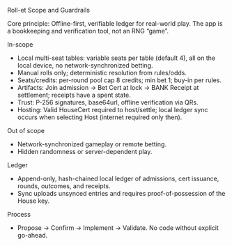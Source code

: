Roll-et Scope and Guardrails

Core principle: Offline-first, verifiable ledger for real-world play. The app is a bookkeeping and verification tool, not an RNG “game”.

In-scope
- Local multi-seat tables: variable seats per table (default 4), all on the local device, no network-synchronized betting.
- Manual rolls only; deterministic resolution from rules/odds.
- Seats/credits: per-round pool cap 8 credits; min bet 1; buy-in per rules.
- Artifacts: Join admission → Bet Cert at lock → BANK Receipt at settlement; receipts have a spent state.
- Trust: P-256 signatures, base64url, offline verification via QRs.
- Hosting: Valid HouseCert required to host/settle; local ledger sync occurs when selecting Host (internet required only then).

Out of scope
- Network-synchronized gameplay or remote betting.
- Hidden randomness or server-dependent play.

Ledger
- Append-only, hash-chained local ledger of admissions, cert issuance, rounds, outcomes, and receipts.
- Sync uploads unsynced entries and requires proof-of-possession of the House key.

Process
- Propose → Confirm → Implement → Validate. No code without explicit go-ahead.

